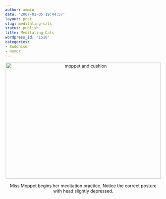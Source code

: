 ```yaml
---
author: admin
date: '2007-01-05 19:44:57'
layout: post
slug: meditating-cats
status: publish
title: Meditating Cats
wordpress_id: '1510'
categories:
- Buddhism
- Humor
---
```

<p align="center"><a title="Photo Sharing" href="http://www.flickr.com/photos/albill/347271284/"><img width="500" height="375" alt="moppet and cushion" src="http://farm1.static.flickr.com/140/347271284_31c8057902.jpg" /></a></p>
<p align="center">Miss Moppet begins her meditation practice. Notice the correct posture with head slightly depressed.</p>
